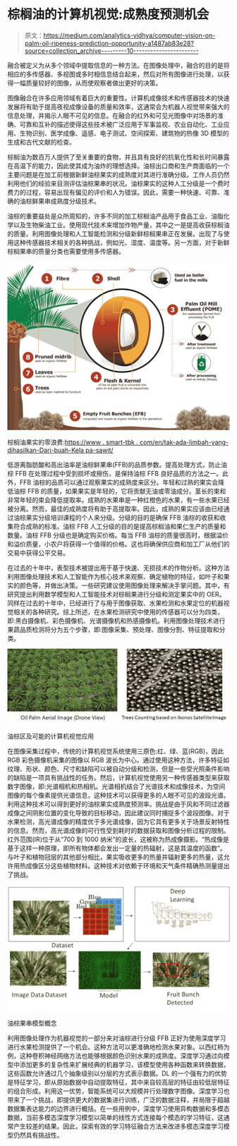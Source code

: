 # 棕榈油的计算机视觉:成熟度预测机会

> 原文：<https://medium.com/analytics-vidhya/computer-vision-on-palm-oil-ripeness-prediction-opportunity-a1487ab83e28?source=collection_archive---------10----------------------->

融合被定义为从多个领域中提取信息的一种方法。在图像处理中，融合的目的是将相应的多传感器、多视图或多时相信息结合起来，然后对所有图像进行处理，以获得一幅质量较好的图像，从而使观察者做出更好的决策。

图像融合在许多应用领域有着巨大的重要性。计算机成像技术和传感器技术的快速发展将有助于提高夜视成像设备的质量和效率，这通常会为机器人视觉带来强大的信息处理，并揭示人眼不可见的信息。在融合的红外和可见光图像中对场景的准确、可靠和互补的描述使得这些技术被广泛应用于军事监视、农业自动化、工业应用、生物识别、医学成像、遥感、电子测试、空间探索、建筑物的热像 3D 模型的生成和古代文献的检查。

棕榈油为数百万人提供了至关重要的食物，并且具有良好的抗氧化性和长时间暴露在高温下的能力，因此使其成为油炸的理想选择。油棕出口商和生产商面临的一个主要问题是在加工前根据新鲜油棕果实的成熟度对其进行准确分级。工作人员仍然利用他们的经验来目测评估油棕果串的状况。油棕果实的这种人工分级是一个费时费力的过程，容易出现有偏见的评价和人为错误。因此，需要一种快速、可靠、准确的油棕鲜果串成熟度分级技术。

油棕的重要益处是众所周知的，许多不同的加工棕榈油产品用于食品工业、油脂化学以及生物柴油工业。使用现代技术来增加作物产量，其中之一是提高收获棕榈油的质量。利用图像处理和人工智能检测和分级新鲜棕榈果串正在发展。出现了与使用这种传感器技术相关的各种挑战，例如光、湿度、温度等。另一方面，对于新鲜棕榈果串的质量分类也需要使用多传感器。

![](img/6a9700c038a1de73fa9787fd53edfac2.png)

棕榈油果实的零浪费:[https://www . smart-tbk . com/en/tak-ada-limbah-yang-dihasilkan-Dari-buah-Kela pa-sawit/](https://www.smart-tbk.com/en/tak-ada-limbah-yang-dihasilkan-dari-buah-kelapa-sawit/)

低游离脂肪酸和高出油率是油棕鲜果串(FFB)的品质参数。提高处理方式，防止油棕 FFB 在处理过程中受到损坏或擦伤，是保持油棕 FFB 良好品质的方法之一。此外，FFB 油棕的品质可以通过观察果实的成熟度来区分。年轻和过熟的果实会降低油棕 FFB 的质量，如果果实是年轻的，它将贡献无油或零油成分。茎长的束和非常年轻的束会降低提取率。成熟的水果串是一种红橙色的水果，有一些水果已经被分离。然而，最佳的成熟度将有助于高提取率。因此，成熟的果实应该由已经通过油棕果实分级培训课程的个人来分级。分级的目的是确保 FFB 油棕的收获和收集符合成熟的标准。油棕 FFB 人工分级的目的是提高棕榈油和果仁生产的质量和数量。油棕 FFB 分级也是确定购买价格。每当 FFB 油棕的质量很高时，根据溢价和溢价质量，小农户将获得一个值得的价格。这也将确保供应商和加工厂从他们的交易中获得公平交易。

在过去的十年中，表型技术被提出用于基于快速、无损技术的作物分析。这种方法利用图像处理技术和人工智能作为核心技术来观察、确定植物的特征，如叶子和果实的颜色等，并做出决策。一些研究建议使用图像处理来解决手掌问题。其中，有研究提出利用数学模型和人工智能技术对棕榈果进行分级和测定果实中的 OER。同样在过去的十年中，已经进行了与用于图像获取、水果检测和水果定位的机器视觉相关的各种研究。综上所述，在水果检测研究中使用的传感器可以分为四类，即:黑白摄像机、彩色摄像机、光谱摄像机和热感摄像机。利用图像处理技术进行果蔬品质检测将分为五个步骤，即:图像采集、预处理、图像分割、特征提取和分类。

![](img/cf0818962c5dc1cfb7049421ff63797d.png)

油棕区及可能的计算机视觉应用

在图像采集过程中，传统的计算机视觉系统使用三原色:红、绿、蓝(RGB)，因此 RGB 彩色摄像机采集的图像以 RGB 波长为中心。通过使用这种方法，许多特征如纹理、形状、颜色、尺寸和缺陷可以被自动分级和检测，但是一些受光照条件影响的缺陷是一项具有挑战性的任务。然后，计算机视觉使用另一种传感器类型来获取数字图像，即:光谱相机和热相机。光谱相机结合了光谱技术和成像技术，为空间图像的每个像素提供光谱信息，这种技术可以获得更多的人眼不可见的波段光谱。利用这种技术可以得到更好的油棕果实成熟度预测率。挑战是由于风和不同过滤器成像之间阴影位置的变化导致的目标移动，因此建议同时捕捉多个波段图像。对于水果检测，高光谱成像的精度优于多光谱成像，因为它具有更多关于场景反射特性的信息。然而，高光谱成像的可行性受到耗时的数据获取和图像分析过程的限制。红外范围(IR)位于从“700 到 1000 纳米”的波长，这被称为热成像摄影。“热成像是基于这样一种原理，即所有物体都会发出一定量的热辐射，这是其温度的函数”。与叶子和植物冠层的其他部分相比，果实吸收更多的热量并辐射更多的热量，这允许用热成像区分这些植物材料。这种技术对依赖于环境和天气条件精确热测量提出了挑战。

![](img/1ff9b136dc83f085bc8b004657a399e5.png)

油棕果串模型概念

利用图像处理作为机器视觉的一部分来对油棕进行分级 FFB 正好为使用深度学习进行水果检测提供了一个机会。这种方法可以更准确地检测水果对象。以西红柿为例，这种卷积神经网络方法也能够根据颜色识别水果的成熟度。深度学习通过向模型中添加更多的复杂性来扩展经典的机器学习，该模型使用各种函数来转换数据，这些函数允许通过几个抽象级别以分层的方式表示数据。DL 的一个强有力的优势是特征学习，即从原始数据中自动提取特征，其中来自较高层的特征由较低层特征的组合形成。利用这一优势，智能系统可以大规模并行处理数字图像。深度学习也带来了一个挑战，即提供更大的数据集进行训练，广泛的数据注释，并局限于超越数据集表达能力的边界进行概括。在一些用例中，深度学习使用异构数据和多模态数据，当前多模态深度学习模型以简单的线性方式连接每个模态的学习特征，这通常产生较差的结果。因此，探索有效的学习特征融合方法来改进多模态深度学习模型仍然具有挑战性。